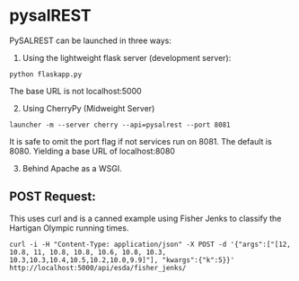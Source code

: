 pysalREST
=========
PySALREST can be launched in three ways:

1. Using the lightweight flask server (development server):

`python flaskapp.py`

The base URL is not localhost:5000

2. Using CherryPy (Midweight Server)

`launcher -m --server cherry --api=pysalrest --port 8081`

It is safe to omit the port flag if not services run on 8081.  The default is 8080.  Yielding a base URL of localhost:8080

3. Behind Apache as a WSGI.



POST Request:
-------------

This uses curl and is a canned example using Fisher Jenks to classify the Hartigan Olympic  running times.
 
`curl -i -H "Content-Type: application/json" -X POST -d '{"args":["[12, 10.8, 11, 10.8, 10.8, 10.6, 10.8, 10.3, 10.3,10.3,10.4,10.5,10.2,10.0,9.9]"], "kwargs":{"k":5}}' http://localhost:5000/api/esda/fisher_jenks/`



